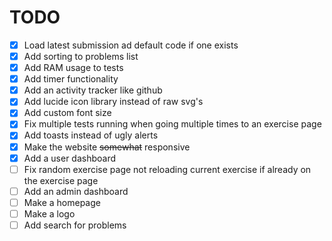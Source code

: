 # TODO

- [x] Load latest submission ad default code if one exists
- [x] Add sorting to problems list
- [x] Add RAM usage to tests
- [x] Add timer functionality
- [x] Add an activity tracker like github
- [x] Add lucide icon library instead of raw svg's
- [x] Add custom font size
- [x] Fix multiple tests running when going multiple times to an exercise page
- [x] Add toasts instead of ugly alerts
- [x] Make the website ~~somewhat~~ responsive
- [x] Add a user dashboard
- [ ] Fix random exercise page not reloading current exercise if already on the exercise page
- [ ] Add an admin dashboard
- [ ] Make a homepage
- [ ] Make a logo
- [ ] Add search for problems
